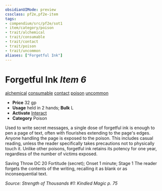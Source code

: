 ```yaml
---
obsidianUIMode: preview
cssclass: pf2e,pf2e-item
tags:
- compendium/src/pf2e/sot1
- item/category/poison
- trait/alchemical
- trait/consumable
- trait/contact
- trait/poison
- trait/uncommon
aliases: ["Forgetful Ink"]
---
```

# Forgetful Ink *Item 6*  
[alchemical](/rules/traits/alchemical.md)  [consumable](/rules/traits/consumable.md)  [contact](/rules/traits/contact.md)  [poison](/rules/traits/poison.md)  [uncommon](/rules/traits/uncommon.md)  

- **Price** 32 gp
- **Usage** held in 2 hands; **Bulk** L
- **Activate** [Interact](/rules/actions/interact.md)
- **Category** Poison

Used to write secret messages, a single dose of forgetful ink is enough to pen a page of text, often with flourishes extending to the page's edges. Anyone handling the page is exposed to the poison. This includes casual reading, unless the reader specifically takes precautions not to physically touch it. Unlike other poisons, forgetful ink retains its potency for one year, regardless of the number of victims exposed.

Saving Throw DC 20 Fortitude (secret); Onset 1 minute; Stage 1 The reader forgets the contents of the writing, recalling it as blank or as inconsequential text.

*Source: Strength of Thousands #1: Kindled Magic p. 75*